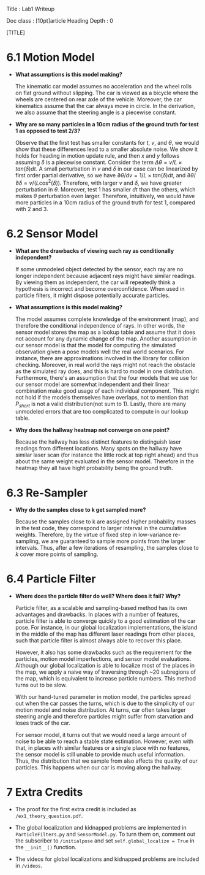 Title         : Lab1 Writeup

Doc class     : [10pt]article
Heading Depth : 0

[TITLE]

# 6.1 Motion Model

* **What assumptions is this model making?**

    The kinematic car model assumes no acceleration and the wheel rolls on flat ground without slipping.
    The car is viewed as a bicycle where the wheels are centered on rear axle of the vehicle. Moreover,
    the car kinematics assume that the car always move in circle. In the derivation, we also assume
    that the steering angle is a piecewise constant.

* **Why are so many particles in a 10cm radius of the ground truth for test 1 as opposed to test 2/3?**

    Observe that the first test has smaller constants for 
    $t$, $v$, and $\theta$, we would show that these differences lead to a smaller absolute noise. 
    We show it holds for heading in motion update rule, and then 
    $x$ and $y$ follows assuming $\delta$ is a 
    piecewise constant. Consider the term $\Delta\theta=v/L\times tan(\delta)dt$. A small perturbation in $v$ and $\delta$
 in our case can be linearized by first order partial derivative, so
 we have $\partial \theta/dv = 1/L\times tan(\delta)dt$, and $\partial \theta/\partial \delta = v/(L\cos^2(\delta))$. Therefore, with
 larger $v$ and $\delta$, we have greater perturbation in $\theta$. Moreover, test 1 has smaller
 $dt$ than the others, which makes $\theta$ perturbation even larger.
 Therefore, intuitively, we would have more particles in a 10cm radius of the ground
 truth for test 1, compared with 2 and 3.

# 6.2 Sensor Model

* **What are the drawbacks of viewing each ray as conditionally independent?**

    If some unmodeled object detected by the sensor, each ray are no longer independent because
    adjacent rays might have similar readings. By viewing them as independent, the car will repeatedly
    think a hypothesis is incorrect and become overconfidence. When used in particle filters, it might
    dispose potentially accurate particles.

* **What assumptions is this model making?**

    The model assumes complete knowledge of the environment (map), and therefore the conditional
    independence of rays. In other words, the sensor model stores the map as a lookup table and 
    assume that it does not account for any dynamic change of the map. Another assumption in our
    sensor model is that the model for computing the simulated observation given a pose models well
    the real world scenarios. For instance, there are approximations involved in the library for 
    collision checking. Moreover, in real world the rays might not reach the obstacle as the simulated
    ray does, and this is hard to model in one distribution. Furthermore, there's an assumption that the 
    four models that we use for our sensor model are somewhat independent and their linear combination make good
    usage of each individual component. This might not hold if the models themselves have overlaps, not 
    to mention that $P_{short}$ is not a valid distribution(not sum to 1). Lastly, there are many unmodeled 
    errors that are too complicated to compute in our lookup table.

* **Why does the hallway heatmap not converge on one point?**

    Because the hallway has less distinct features to distinguish laser readings from 
    different locations. Many spots on the hallway have similar laser scan (for instance the little rock
    at top right ahead) and thus about
    the same weight evaluated in the sensor model. Therefore in the heatmap they
    all have hight probability being the ground truth.

# 6.3 Re-Sampler

* **Why do the samples close to k get sampled more?**

    Because the samples close to k are assigned higher probability masses in the test code, 
    they correspond to larger interval in the cumulative weights. Therefore, by the virtue
    of fixed step in low-variance re-sampling, we are guaranteed to sample more points from the larger 
    intervals. Thus, after a few iterations of resampling, the samples close to $k$ cover more points 
    of sampling.


# 6.4 Particle Filter

* **Where does the particle filter do well? Where does it fail? Why?**

  Particle filter, as a scalable and sampling-based method has its own advantages and drawbacks.
  In places with a number of features, particle filter is able to converge quickly to a good estimation
  of the car pose. For instance, in our global localization implementations, the island in the middle
  of the map has different laser readings from other places, such that particle filter is almost always
  able to recover this place.

  However, it also has some drawbacks such as the requirement for the particles, motion model
  imperfections, and sensor model evaluations. Although our global localization is able to localize most
  of the places in the map, we apply a naive way of traversing through ~20 subregions of the map, which
  is equivalent to increase particle numbers. This method turns out to be slow. 
  
  With our hand-tuned parameter in motion model, the particles spread out when the car passes the turns,
  which is due to the simplicity of our motion model and noise distribution. At turns, car often takes
  larger steering angle and therefore particles might suffer from starvation and loses track of the car.
  
  For sensor model, it turns out that we would need a large amount of noise to be able to reach a stable
  state estimation. However, even with that, in places with similar features or a single place with no
  features, the sensor model is still unable to provide much useful information. Thus, the distribution
  that we sample from also affects the quality of our particles. This happens when our car is moving
  along the hallway.

# 7 Extra Credits

* The proof for the first extra credit is included as `/ex1_theory_question.pdf`.

* The global localization and kidnapped problems are implemented in
  `ParticleFilters.py` and `SensorModel.py`. To turn them on, comment out the
  subscriber to `/initialpose` and set `self.global_localize = True` in the
  `__init__()` function.

* The videos for global localizations and kidnapped problems are included in `/videos`.

